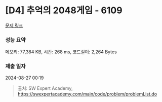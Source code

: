 # [D4] 추억의 2048게임 - 6109 

[문제 링크](https://swexpertacademy.com/main/code/problem/problemDetail.do?contestProbId=AWbrg9uabZsDFAWQ) 

### 성능 요약

메모리: 77,384 KB, 시간: 268 ms, 코드길이: 2,264 Bytes

### 제출 일자

2024-08-27 00:19



> 출처: SW Expert Academy, https://swexpertacademy.com/main/code/problem/problemList.do